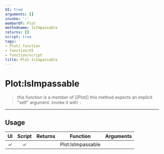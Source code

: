 ```yaml
---
UI: true
arguments: []
invoke: ':'
memberOf: Plot
methodname: IsImpassable
returns: []
script: true
tags:
- Plot/_function
- function/UI
- function/script
title: Plot.IsImpassable
---
```

# Plot:IsImpassable
> this function is a member of [[Plot]]
> this method expects an implicit "self" argument. invoke it with `:`
-----
## Usage
|  UI | Script | Returns | Function | Arguments |
|:---:|:------:|-------:|:--------:|:---------|
|✓|✓||Plot:IsImpassable||
